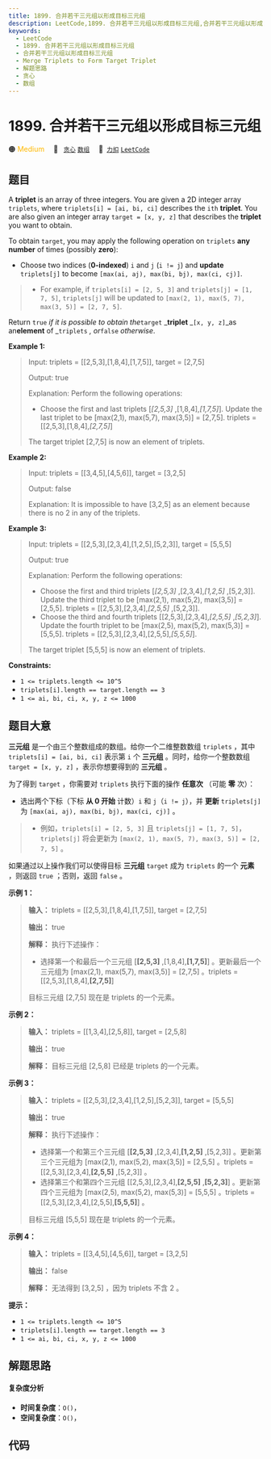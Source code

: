 ```yaml
---
title: 1899. 合并若干三元组以形成目标三元组
description: LeetCode,1899. 合并若干三元组以形成目标三元组,合并若干三元组以形成目标三元组,Merge Triplets to Form Target Triplet,解题思路,贪心,数组
keywords:
  - LeetCode
  - 1899. 合并若干三元组以形成目标三元组
  - 合并若干三元组以形成目标三元组
  - Merge Triplets to Form Target Triplet
  - 解题思路
  - 贪心
  - 数组
---
```


# 1899. 合并若干三元组以形成目标三元组

🟠 <font color=#ffb800>Medium</font>&emsp; 🔖&ensp; [`贪心`](/tag/greedy.md) [`数组`](/tag/array.md)&emsp; 🔗&ensp;[`力扣`](https://leetcode.cn/problems/merge-triplets-to-form-target-triplet) [`LeetCode`](https://leetcode.com/problems/merge-triplets-to-form-target-triplet)

## 题目

A **triplet** is an array of three integers. You are given a 2D integer array
`triplets`, where `triplets[i] = [ai, bi, ci]` describes the `ith`
**triplet**. You are also given an integer array `target = [x, y, z]` that
describes the **triplet** you want to obtain.

To obtain `target`, you may apply the following operation on `triplets` **any
number** of times (possibly **zero**):

  * Choose two indices (**0-indexed**) `i` and `j` (`i != j`) and **update** `triplets[j]` to become `[max(ai, aj), max(bi, bj), max(ci, cj)]`. 
> 
> * For example, if `triplets[i] = [2, 5, 3]` and `triplets[j] = [1, 7, 5]`, `triplets[j]` will be updated to `[max(2, 1), max(5, 7), max(3, 5)] = [2, 7, 5]`.

Return `true` _if it is possible to obtain the_`target` _**triplet** _`[x, y,
z]`_as an**element** of _`triplets` _, or_`false` _otherwise_.



**Example 1:**

> Input: triplets = [[2,5,3],[1,8,4],[1,7,5]], target = [2,7,5]
> 
> Output: true
> 
> Explanation: Perform the following operations:
> - Choose the first and last triplets [_[2,5,3]_ ,[1,8,4],_[1,7,5]_]. Update the last triplet to be [max(2,1), max(5,7), max(3,5)] = [2,7,5]. triplets = [[2,5,3],[1,8,4],_[2,7,5]_]
> 
> The target triplet [2,7,5] is now an element of triplets.

**Example 2:**

> Input: triplets = [[3,4,5],[4,5,6]], target = [3,2,5]
> 
> Output: false
> 
> Explanation: It is impossible to have [3,2,5] as an element because there is no 2 in any of the triplets.

**Example 3:**

> Input: triplets = [[2,5,3],[2,3,4],[1,2,5],[5,2,3]], target = [5,5,5]
> 
> Output: true
> 
> Explanation: Perform the following operations:
> - Choose the first and third triplets [_[2,5,3]_ ,[2,3,4],_[1,2,5]_ ,[5,2,3]]. Update the third triplet to be [max(2,1), max(5,2), max(3,5)] = [2,5,5]. triplets = [[2,5,3],[2,3,4],_[2,5,5]_ ,[5,2,3]].
> - Choose the third and fourth triplets [[2,5,3],[2,3,4],_[2,5,5]_ ,_[5,2,3]_]. Update the fourth triplet to be [max(2,5), max(5,2), max(5,3)] = [5,5,5]. triplets = [[2,5,3],[2,3,4],[2,5,5],_[5,5,5]_].
> 
> The target triplet [5,5,5] is now an element of triplets.

**Constraints:**

  * `1 <= triplets.length <= 10^5`
  * `triplets[i].length == target.length == 3`
  * `1 <= ai, bi, ci, x, y, z <= 1000`


## 题目大意

**三元组** 是一个由三个整数组成的数组。给你一个二维整数数组 `triplets` ，其中 `triplets[i] = [ai, bi, ci]`
表示第 `i` 个 **三元组** 。同时，给你一个整数数组 `target = [x, y, z]` ，表示你想要得到的 **三元组** 。

为了得到 `target` ，你需要对 `triplets` 执行下面的操作 **任意次** （可能 **零** 次）：

  * 选出两个下标（下标 **从 0 开始** 计数）`i` 和 `j`（`i != j`），并 **更新** `triplets[j]` 为 `[max(ai, aj), max(bi, bj), max(ci, cj)]` 。 
> 
> * 例如，`triplets[i] = [2, 5, 3]` 且 `triplets[j] = [1, 7, 5]`，`triplets[j]` 将会更新为 `[max(2, 1), max(5, 7), max(3, 5)] = [2, 7, 5]` 。

如果通过以上操作我们可以使得目标 **三元组** `target` 成为 `triplets` 的一个 **元素** ，则返回 `true` ；否则，返回
`false` 。

**示例 1：**

> 
> 
> 
> 
> 
> **输入：** triplets = [[2,5,3],[1,8,4],[1,7,5]], target = [2,7,5]
> 
> **输出：** true
> 
> **解释：** 执行下述操作：
> - 选择第一个和最后一个三元组 [**[2,5,3]** ,[1,8,4],**[1,7,5]**] 。更新最后一个三元组为 [max(2,1), max(5,7), max(3,5)] = [2,7,5] 。triplets = [[2,5,3],[1,8,4],**[2,7,5]**]
> 
> 目标三元组 [2,7,5] 现在是 triplets 的一个元素。
> 
> 

**示例 2：**

> 
> 
> 
> 
> 
> **输入：** triplets = [[1,3,4],[2,5,8]], target = [2,5,8]
> 
> **输出：** true
> 
> **解释：** 目标三元组 [2,5,8] 已经是 triplets 的一个元素。
> 
> 

**示例 3：**

> 
> 
> 
> 
> 
> **输入：** triplets = [[2,5,3],[2,3,4],[1,2,5],[5,2,3]], target = [5,5,5]
> 
> **输出：** true
> 
> **解释：** 执行下述操作：
> - 选择第一个和第三个三元组 [**[2,5,3]** ,[2,3,4],**[1,2,5]** ,[5,2,3]] 。更新第三个三元组为 [max(2,1), max(5,2), max(3,5)] = [2,5,5] 。triplets = [[2,5,3],[2,3,4],**[2,5,5]** ,[5,2,3]] 。
> - 选择第三个和第四个三元组 [[2,5,3],[2,3,4],**[2,5,5]** ,**[5,2,3]**] 。更新第四个三元组为 [max(2,5), max(5,2), max(5,3)] = [5,5,5] 。triplets = [[2,5,3],[2,3,4],[2,5,5],**[5,5,5]**] 。
> 
> 目标三元组 [5,5,5] 现在是 triplets 的一个元素。
> 
> 

**示例 4：**

> 
> 
> 
> 
> 
> **输入：** triplets = [[3,4,5],[4,5,6]], target = [3,2,5]
> 
> **输出：** false
> 
> **解释：** 无法得到 [3,2,5] ，因为 triplets 不含 2 。
> 
> 

**提示：**

  * `1 <= triplets.length <= 10^5`
  * `triplets[i].length == target.length == 3`
  * `1 <= ai, bi, ci, x, y, z <= 1000`


## 解题思路

#### 复杂度分析

- **时间复杂度**：`O()`，
- **空间复杂度**：`O()`，

## 代码

```javascript

```